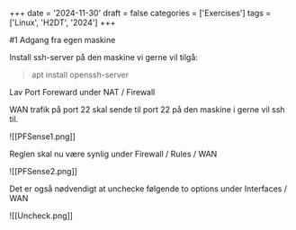 +++
date = '2024-11-30'
draft = false
categories = ['Exercises']
tags = ['Linux', 'H2DT', '2024']
+++

#1 Adgang fra egen maskine

Install ssh-server på den maskine vi gerne vil tilgå:

> apt install openssh-server

Lav Port Foreward under NAT / Firewall

WAN trafik på port 22 skal sende til port 22 på den maskine i gerne vil ssh til.

![[PFSense1.png]]

Reglen skal nu være synlig under Firewall / Rules / WAN

![[PFSense2.png]]

Det er også nødvendigt at unchecke følgende to options under Interfaces / WAN 

![[Uncheck.png]]